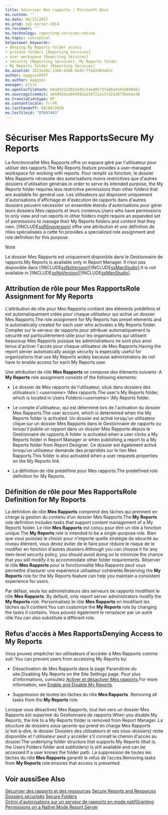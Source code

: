 ```yaml
---
title: Sécuriser Mes rapports | Microsoft Docs
ms.custom: ''
ms.date: 06/13/2017
ms.prod: sql-server-2014
ms.reviewer: ''
ms.technology: reporting-services-native
ms.topic: conceptual
helpviewer_keywords:
- denying My Reports folder access
- private folders [Reporting Services]
- user workspace [Reporting Services]
- security [Reporting Services], My Reports folder
- My Reports folder [Reporting Services]
ms.assetid: 3b23a382-13b8-4196-9a93-7fe62d03a63c
author: maggiesMSFT
ms.author: maggies
manager: kfile
ms.openlocfilehash: b0a832133852e05c54a80b73fad8a91426840467
ms.sourcegitcommit: ad4d92dce894592a259721a1571b1d8736abacdb
ms.translationtype: MT
ms.contentlocale: fr-FR
ms.lasthandoff: 08/04/2020
ms.locfileid: "87697443"
---
```

# <a name="secure-my-reports"></a><span data-ttu-id="d5143-102">Sécuriser Mes Rapports</span><span class="sxs-lookup"><span data-stu-id="d5143-102">Secure My Reports</span></span>
  <span data-ttu-id="d5143-103">La fonctionnalité Mes Rapports offre un espace géré par l'utilisateur pour utiliser des rapports.</span><span class="sxs-lookup"><span data-stu-id="d5143-103">The My Reports feature provides a user-managed workspace for working with reports.</span></span> <span data-ttu-id="d5143-104">Pour remplir sa fonction, le dossier Mes Rapports nécessite des autorisations moins restrictives que d'autres dossiers d'utilisation générale.</span><span class="sxs-lookup"><span data-stu-id="d5143-104">In order to serve its intended purpose, the My Reports folder requires less restrictive permissions than other folders that are available for general use.</span></span> <span data-ttu-id="d5143-105">Les utilisateurs qui disposent uniquement d'autorisations d'affichage et d'exécution de rapports dans d'autres dossiers peuvent nécessiter un ensemble étendu d'autorisations pour gérer leurs dossiers Mes rapports et leurs contenus.</span><span class="sxs-lookup"><span data-stu-id="d5143-105">Users who have permissions to only view and run reports in other folders might require an expanded set of permissions to manage their My Reports folders and content that they own.</span></span> [!INCLUDE[ssRSnoversion](../../includes/ssrsnoversion-md.md)] <span data-ttu-id="d5143-106">offre une attribution et une définition de rôles spécialisées à cette fin.</span><span class="sxs-lookup"><span data-stu-id="d5143-106">provides a specialized role assignment and role definition for this purpose.</span></span>  
  
> [!NOTE]  
>  <span data-ttu-id="d5143-107">Le dossier Mes Rapports est uniquement disponible dans le Gestionnaire de rapports.</span><span class="sxs-lookup"><span data-stu-id="d5143-107">My Reports is available only in Report Manager.</span></span> <span data-ttu-id="d5143-108">Il n’est pas disponible dans [!INCLUDE[ssNoVersion](../../includes/ssnoversion-md.md)][!INCLUDE[ssManStudio](../../includes/ssmanstudio-md.md)].</span><span class="sxs-lookup"><span data-stu-id="d5143-108">It is not available in [!INCLUDE[ssNoVersion](../../includes/ssnoversion-md.md)][!INCLUDE[ssManStudio](../../includes/ssmanstudio-md.md)].</span></span>  
  
## <a name="role-assignment-for-my-reports"></a><span data-ttu-id="d5143-109">Attribution de rôle pour Mes Rapports</span><span class="sxs-lookup"><span data-stu-id="d5143-109">Role Assignment for My Reports</span></span>  
 <span data-ttu-id="d5143-110">L'attribution de rôle pour Mes Rapports contient des éléments prédéfinis et est automatiquement créée pour chaque utilisateur qui active un dossier Mes Rapports.</span><span class="sxs-lookup"><span data-stu-id="d5143-110">The role assignment for My Reports has preset elements and is automatically created for each user who activates a My Reports folder.</span></span> <span data-ttu-id="d5143-111">Compter sur le serveur de rapports pour attribuer automatiquement la sécurité est particulièrement utile pour les organisations qui utilisent beaucoup Mes Rapports puisque les administrateurs ne sont plus ainsi tenus d'activer l'accès pour chaque utilisateur de Mes Rapports.</span><span class="sxs-lookup"><span data-stu-id="d5143-111">Having the report server automatically assign security is especially useful for organizations that use My Reports widely because administrators do not have to enable access for each My Reports user.</span></span>  
  
 <span data-ttu-id="d5143-112">Une attribution de rôle **Mes Rapports** se compose des éléments suivants :</span><span class="sxs-lookup"><span data-stu-id="d5143-112">A **My Reports** role assignment consists of the following elements:</span></span>  
  
-   <span data-ttu-id="d5143-113">Le dossier de Mes rapports de l’utilisateur, situé dans dossiers des utilisateurs \\ *\<username>* \Mes rapports.</span><span class="sxs-lookup"><span data-stu-id="d5143-113">The user's My Reports folder, which is located in Users Folders\\*\<username>* \My Reports folder.</span></span>  
  
-   <span data-ttu-id="d5143-114">Le compte d'utilisateur, qui est déterminé lors de l'activation du dossier Mes Rapports.</span><span class="sxs-lookup"><span data-stu-id="d5143-114">The user account, which is determined when the My Reports folder is activated.</span></span> <span data-ttu-id="d5143-115">Un dossier est activé lorsqu'un utilisateur clique sur un dossier Mes Rapports dans le Gestionnaire de rapports ou lorsqu'il publie un rapport dans un dossier Mes Rapports depuis le Gestionnaire de rapports.</span><span class="sxs-lookup"><span data-stu-id="d5143-115">A folder is activated when a user clicks a My Reports folder in Report Manager or when publishing a report to a My Reports folder from Report Designer.</span></span> <span data-ttu-id="d5143-116">Ce dossier est également activé lorsqu'un utilisateur demande des propriétés sur le lien Mes Rapports.</span><span class="sxs-lookup"><span data-stu-id="d5143-116">This folder is also activated when a user requests properties on the My Reports link.</span></span>  
  
-   <span data-ttu-id="d5143-117">La définition de rôle prédéfinie pour Mes rapports.</span><span class="sxs-lookup"><span data-stu-id="d5143-117">The predefined role definition for My Reports.</span></span>  
  
## <a name="role-definition-for-my-reports"></a><span data-ttu-id="d5143-118">Définition de rôle pour Mes Rapports</span><span class="sxs-lookup"><span data-stu-id="d5143-118">Role Definition for My Reports</span></span>  
 <span data-ttu-id="d5143-119">La définition de rôle **Mes Rapports** comprend des tâches qui prennent en charge la gestion du contenu d’un dossier Mes Rapports.</span><span class="sxs-lookup"><span data-stu-id="d5143-119">The **My Reports** role definition includes tasks that support content management of a My Reports folder.</span></span> <span data-ttu-id="d5143-120">Le rôle **Mes Rapports** est conçu pour être un rôle à fonction unique.</span><span class="sxs-lookup"><span data-stu-id="d5143-120">The **My Reports** role is intended to be a single-purpose role.</span></span> <span data-ttu-id="d5143-121">Bien que vous puissiez le choisir pour n'importe quelle stratégie de sécurité au niveau élément, vous devez éviter de le faire pour réduire le risque de le modifier en fonction d'autres dossiers.</span><span class="sxs-lookup"><span data-stu-id="d5143-121">Although you can choose it for any item-level security policy, you should avoid doing so to minimize the chance that you will modify it to accommodate other folder requirements.</span></span> <span data-ttu-id="d5143-122">Réserver le rôle **Mes Rapports** pour la fonctionnalité Mes Rapports peut vous permettre d’assurer une expérience utilisateur cohérente.</span><span class="sxs-lookup"><span data-stu-id="d5143-122">Reserving the **My Reports** role for the My Reports feature can help you maintain a consistent experience for users.</span></span>  
  
 <span data-ttu-id="d5143-123">Par défaut, seuls les administrateurs des serveurs de rapports modifient le rôle **Mes Rapports** .</span><span class="sxs-lookup"><span data-stu-id="d5143-123">By default, only report server administrators modify the **My Reports** role.</span></span> <span data-ttu-id="d5143-124">Personnalisez le rôle **Mes Rapports** en modifiant les tâches qu’il contient.</span><span class="sxs-lookup"><span data-stu-id="d5143-124">You can customize the **My Reports** role by changing the tasks it contains.</span></span> <span data-ttu-id="d5143-125">Vous pouvez également le remplacer par un autre rôle.</span><span class="sxs-lookup"><span data-stu-id="d5143-125">You can also substitute a different role.</span></span>  
  
## <a name="denying-access-to-my-reports"></a><span data-ttu-id="d5143-126">Refus d'accès à Mes Rapports</span><span class="sxs-lookup"><span data-stu-id="d5143-126">Denying Access to My Reports</span></span>  
 <span data-ttu-id="d5143-127">Vous pouvez empêcher les utilisateurs d'accéder à Mes Rapports comme suit :</span><span class="sxs-lookup"><span data-stu-id="d5143-127">You can prevent users from accessing My Reports by:</span></span>  
  
-   <span data-ttu-id="d5143-128">Désactivation de Mes Rapports dans la page Paramètres du site.</span><span class="sxs-lookup"><span data-stu-id="d5143-128">Disabling My Reports on the Site Settings page.</span></span> <span data-ttu-id="d5143-129">Pour plus d’informations, consultez [Activer et désactiver Mes rapports](../report-server/enable-and-disable-my-reports.md).</span><span class="sxs-lookup"><span data-stu-id="d5143-129">For more information, see [Enable and Disable My Reports](../report-server/enable-and-disable-my-reports.md).</span></span>  
  
-   <span data-ttu-id="d5143-130">Suppression de toutes les tâches du rôle **Mes Rapports** .</span><span class="sxs-lookup"><span data-stu-id="d5143-130">Removing all tasks from the **My Reports** role.</span></span>  
  
 <span data-ttu-id="d5143-131">Lorsque vous désactivez Mes Rapports, tout lien vers un dossier Mes Rapports est supprimé du Gestionnaire de rapports.</span><span class="sxs-lookup"><span data-stu-id="d5143-131">When you disable My Reports, the link to a My Reports folder is removed from Report Manager.</span></span> <span data-ttu-id="d5143-132">La structure de dossiers sous-jacente qui prend en charge Mes Rapports (c'est-à-dire, le dossier Dossiers des utilisateurs et ses sous-dossiers) reste disponible et l'utilisateur peut y accéder s'il connaît le chemin d'accès au dossier.</span><span class="sxs-lookup"><span data-stu-id="d5143-132">The underlying folder structure that supports My Reports (that is, the Users Folders folder and subfolders) is still available and can be accessed if a user knows the folder path.</span></span> <span data-ttu-id="d5143-133">La suppression de toutes les tâches du rôle **Mes Rapports** garantit le refus de l’accès.</span><span class="sxs-lookup"><span data-stu-id="d5143-133">Removing tasks from **My Reports** role ensures that access is prevented.</span></span>  
  
## <a name="see-also"></a><span data-ttu-id="d5143-134">Voir aussi</span><span class="sxs-lookup"><span data-stu-id="d5143-134">See Also</span></span>  
 <span data-ttu-id="d5143-135">[Sécuriser des rapports et des ressources](secure-reports-and-resources.md) </span><span class="sxs-lookup"><span data-stu-id="d5143-135">[Secure Reports and Resources](secure-reports-and-resources.md) </span></span>  
 <span data-ttu-id="d5143-136">[Dossiers sécurisés](secure-folders.md) </span><span class="sxs-lookup"><span data-stu-id="d5143-136">[Secure Folders](secure-folders.md) </span></span>  
 [<span data-ttu-id="d5143-137">Octroi d'autorisations sur un serveur de rapports en mode natif</span><span class="sxs-lookup"><span data-stu-id="d5143-137">Granting Permissions on a Native Mode Report Server</span></span>](granting-permissions-on-a-native-mode-report-server.md)  
  
  
